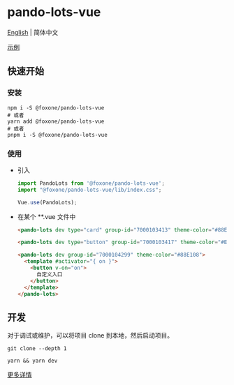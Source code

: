# pando-lots-vue

[English](./README.md) | 简体中文

[示例](https://fox-one.github.io/pando-lots-vue/)

## 快速开始
### 安装
```shell
npm i -S @foxone/pando-lots-vue
# 或者
yarn add @foxone/pando-lots-vue
# 或者
pnpm i -S @foxone/pando-lots-vue
```

### 使用
- 引入
  ```js
  import PandoLots from '@foxone/pando-lots-vue';
  import "@foxone/pando-lots-vue/lib/index.css";

  Vue.use(PandoLots);
  ```

- 在某个 **.vue 文件中

  ```html
  <pando-lots dev type="card" group-id="7000103413" theme-color="#88E108" @error="handleError" />
  
  <pando-lots dev type="button" group-id="7000103417" theme-color="#EE4596" @error="handleError" />

  <pando-lots dev group-id="7000104299" theme-color="#88E108">
    <template #activator="{ on }">
      <button v-on="on">
        自定义入口
      </button>
    </template>
  </pando-lots>
  ```

## 开发
对于调试或维护，可以将项目 clone 到本地，然后启动项目。

```shell
git clone --depth 1

yarn && yarn dev
```

[更多详情](./DEV.zh-CN.md)
